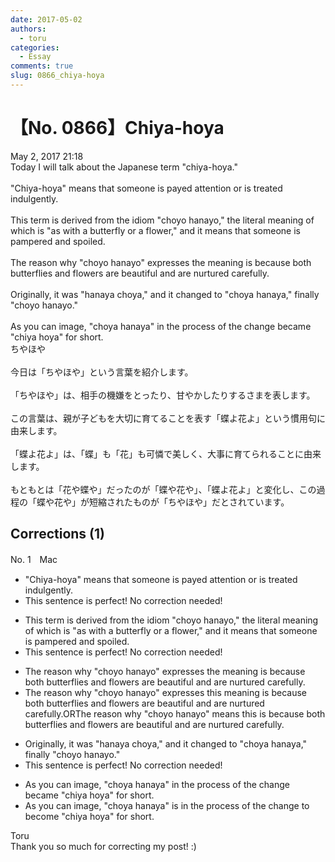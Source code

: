 ```yaml
---
date: 2017-05-02
authors:
  - toru
categories:
  - Essay
comments: true
slug: 0866_chiya-hoya
---
```


# 【No. 0866】Chiya-hoya
<div class="date">May 2, 2017 21:18</div>
<div id="post"><div id="body_show_ori">
Today I will talk about the Japanese term "chiya-hoya."<br/><br/>"Chiya-hoya" means that someone is payed attention or is treated indulgently.<br/><br/>This term is derived from the idiom "choyo hanayo," the literal meaning of which is "as with a butterfly or a flower," and it means that someone is pampered and spoiled.<br/><br/>The reason why "choyo hanayo" expresses the meaning is because both butterflies and flowers are beautiful and are nurtured carefully.<br/><br/>Originally, it was "hanaya choya," and it changed to "choya hanaya," finally "choyo hanayo."<br/><br/>As you can image, "choya hanaya" in the process of the change became "chiya hoya" for short.
</div></div>

<!-- more -->

<div id="post_ja"><div id="body_show_mo">
ちやほや<br/><br/>今日は「ちやほや」という言葉を紹介します。<br/><br/>「ちやほや」は、相手の機嫌をとったり、甘やかしたりするさまを表します。<br/><br/>この言葉は、親が子どもを大切に育てることを表す「蝶よ花よ」という慣用句に由来します。<br/><br/>「蝶よ花よ」は、「蝶」も「花」も可憐で美しく、大事に育てられることに由来します。<br/><br/>もともとは「花や蝶や」だったのが「蝶や花や」、「蝶よ花よ」と変化し、この過程の「蝶や花や」が短縮されたものが「ちやほや」だとされています。
</div></div>

## Corrections (1)
<div id="block"><div class="first_name"> No. 1　<span class="just_name">Mac</span></div><div id="block2">
<ul class="correction_field">
<li class="incorrect">"Chiya-hoya" means that someone is payed attention or is treated indulgently.</li>
<li class="corrected perfect">This sentence is perfect! No correction needed!</li>
</ul>
<ul class="correction_field">
<li class="incorrect">This term is derived from the idiom "choyo hanayo," the literal meaning of which is "as with a butterfly or a flower," and it means that someone is pampered and spoiled.</li>
<li class="corrected perfect">This sentence is perfect! No correction needed!</li>
</ul>
<ul class="correction_field">
<li class="incorrect">The reason why "choyo hanayo" expresses the meaning is because both butterflies and flowers are beautiful and are nurtured carefully.</li>
<li class="corrected correct">
The reason why "choyo hanayo" expresses <span class="f_red">this </span>meaning is because both butterflies and flowers are beautiful and are nurtured carefully.ORThe reason why "choyo hanayo" <span class="f_red">means this </span>is because both butterflies and flowers are beautiful and are nurtured carefully.
</li>
</ul>
<ul class="correction_field">
<li class="incorrect">Originally, it was "hanaya choya," and it changed to "choya hanaya," finally "choyo hanayo."</li>
<li class="corrected perfect">This sentence is perfect! No correction needed!</li>
</ul>
<ul class="correction_field">
<li class="incorrect">As you can image, "choya hanaya" in the process of the change became "chiya hoya" for short.</li>
<li class="corrected correct">
As you can image, "choya hanaya" <span class="f_blue">is </span>in the process of the change <span class="f_blue">to</span> bec<span class="f_red">o</span>me "chiya hoya" for short.
</li>
</ul>
</div><div class="name"><span class="just_name">Toru</span><br>
Thank you so much for correcting my post! :)
</div>
</div>
